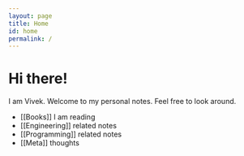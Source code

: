 ```yaml
---
layout: page
title: Home
id: home
permalink: /
---
```


# Hi there!

I am Vivek. Welcome to my personal notes. Feel free to look around.

- [[Books]] I am reading
- [[Engineering]] related notes
- [[Programming]] related notes
- [[Meta]] thoughts


